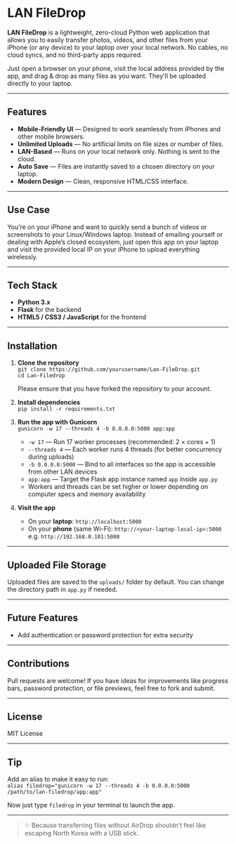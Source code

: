 # LAN FileDrop

**LAN FileDrop** is a lightweight, zero-cloud Python web application that allows you to easily transfer photos, videos, and other files from your iPhone (or any device) to your laptop over your local network. No cables, no cloud syncs, and no third-party apps required.

Just open a browser on your phone, visit the local address provided by the app, and drag & drop as many files as you want. They'll be uploaded directly to your laptop.

---

## Features

- **Mobile-Friendly UI** — Designed to work seamlessly from iPhones and other mobile browsers.  
- **Unlimited Uploads** — No artificial limits on file sizes or number of files.  
- **LAN-Based** — Runs on your local network only. Nothing is sent to the cloud.  
- **Auto Save** — Files are instantly saved to a chosen directory on your laptop.  
- **Modern Design** — Clean, responsive HTML/CSS interface.

---

## Use Case

You’re on your iPhone and want to quickly send a bunch of videos or screenshots to your Linux/Windows laptop. Instead of emailing yourself or dealing with Apple’s closed ecosystem, just open this app on your laptop and visit the provided local IP on your iPhone to upload everything wirelessly.

---

## Tech Stack

- **Python 3.x**  
- **Flask** for the backend  
- **HTML5 / CSS3 / JavaScript** for the frontend  

---

## Installation

1. **Clone the repository**  
   `git clone https://github.com/yourusername/Lan-FileDrop.git`  
   `cd Lan-Filedrop`

   Please ensure that you have forked the repository to your account.

3. **Install dependencies**  
   `pip install -r requirements.txt`

4. **Run the app with Gunicorn**  
   `gunicorn -w 17 --threads 4 -b 0.0.0.0:5000 app:app`

   - `-w 17` — Run 17 worker processes (recommended: 2 × cores + 1)  
   - `--threads 4` — Each worker runs 4 threads (for better concurrency during uploads)  
   - `-b 0.0.0.0:5000` — Bind to all interfaces so the app is accessible from other LAN devices  
   - `app:app` — Target the Flask app instance named `app` inside `app.py`
   - Workers and threads can be set higher or lower depending on computer specs and memory availability
5. **Visit the app**  
   - On your **laptop**: `http://localhost:5000`  
   - On your **phone** (same Wi-Fi): `http://<your-laptop-local-ip>:5000`  
     e.g. `http://192.168.0.101:5000`

---

## Uploaded File Storage

Uploaded files are saved to the `uploads/` folder by default. You can change the directory path in `app.py` if needed.

---

<!-- ## Screenshot

![UI Screenshot](screenshot.png)

---
-->
## Future Features

- Add authentication or password protection for extra security 

---

## Contributions

Pull requests are welcome! If you have ideas for improvements like progress bars, password protection, or file previews, feel free to fork and submit.

---

## License

MIT License

---

## Tip

Add an alias to make it easy to run:  
`alias filedrop="gunicorn -w 17 --threads 4 -b 0.0.0.0:5000 /path/to/lan-filedrop/app:app"`

Now just type `filedrop` in your terminal to launch the app.

---


> ✨ Because transferring files without AirDrop shouldn’t feel like escaping North Korea with a USB stick.

